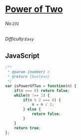 # [Power of Two](https://leetcode.com/problems/power-of-two/)
###### No:`231`
###### Difficulty:`Easy`
## JavaScript

```javascript
/**
 * @param {number} n
 * @return {boolean}
 */
var isPowerOfTwo = function(n) {
    if(n === 0) return false;
    while(n !== 1) {
        if(n % 2 === 0) {
            n = n / 2;
        } else {
            return false;
        }
    }
    return true;
};
```


